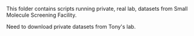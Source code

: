 This folder contains scripts running private, real lab, datasets from Small Molecule Screening Facility.

Need to download private datasets from Tony's lab.
